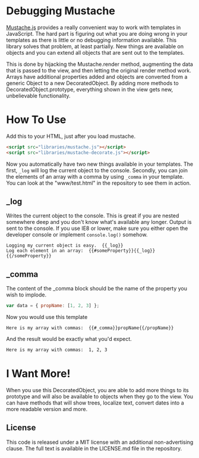 Debugging Mustache
==================

[Mustache.js] provides a really convenient way to work with templates in JavaScript.  The hard part is figuring out what you are doing wrong in your templates as there is little or no debugging information available.  This library solves that problem, at least partially.  New things are available on objects and you can extend all objects that are sent out to the templates.

This is done by hijacking the Mustache.render method, augmenting the data that is passed to the view, and then letting the original render method work.  Arrays have additional properties added and objects are converted from a generic Object to a new DecoratedObject.  By adding more methods to DecoratedObject.prototype, everything shown in the view gets new, unbelievable functionality.

How To Use
==========

Add this to your HTML, just after you load mustache.

```html
<script src="libraries/mustache.js"></script>
<script src="libraries/mustache-decorate.js"></script>
```

Now you automatically have two new things available in your templates.  The first, `_log` will log the current object to the console.  Secondly, you can join the elements of an array with a comma by using `_comma` in your template.  You can look at the "www/test.html" in the repository to see them in action.

_log
----

Writes the current object to the console.  This is great if you are nested somewhere deep and you don't know what's available any longer.  Output is sent to the console.  If you use IE8 or lower, make sure you either open the developer console or implement `console.log()` somehow.

```
Logging my current object is easy.  {{_log}}
Log each element in an array:  {{#someProperty}}{{_log}}{{/someProperty}}
```

_comma
------

The content of the _comma block should be the name of the property you wish to implode.

```js
var data = { propName: [1, 2, 3] };
```

Now you would use this template

```
Here is my array with commas:  {{#_comma}}propName{{/propName}}
```

And the result would be exactly what you'd expect.

```html
Here is my array with commas:  1, 2, 3
```

I Want More!
============

When you use this DecoratedObject, you are able to add more things to its prototype and will also be available to objects when they go to the view.  You can have methods that will show trees, localize text, convert dates into a more readable version and more.

License
-------

This code is released under a MIT license with an additional non-advertising clause.  The full text is available in the LICENSE.md file in the repository.

[Mustache.js]: https://github.com/janl/mustache.js
